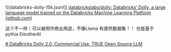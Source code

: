![[databricks-dolly-15k.jsonl]]
[databrickslabs/dolly: Databricks’ Dolly, a large language model trained on the Databricks Machine Learning Platform (github.com)](https://github.com/databrickslabs/dolly)

这个不一样！可以被用作商业用途，不像Llama
有提供数据集！！
也是基于pythia EleutherAI



[# DataBricks Dolly 2.0, Commercial Use, TRUE Open Source LLM](https://www.youtube.com/@engineerprompt)